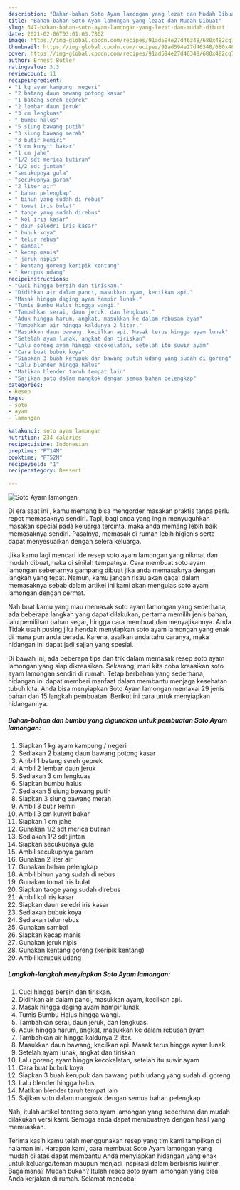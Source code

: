 ```yaml
---
description: "Bahan-bahan Soto Ayam lamongan yang lezat dan Mudah Dibuat"
title: "Bahan-bahan Soto Ayam lamongan yang lezat dan Mudah Dibuat"
slug: 647-bahan-bahan-soto-ayam-lamongan-yang-lezat-dan-mudah-dibuat
date: 2021-02-06T03:01:03.780Z
image: https://img-global.cpcdn.com/recipes/91ad594e27d46348/680x482cq70/soto-ayam-lamongan-foto-resep-utama.jpg
thumbnail: https://img-global.cpcdn.com/recipes/91ad594e27d46348/680x482cq70/soto-ayam-lamongan-foto-resep-utama.jpg
cover: https://img-global.cpcdn.com/recipes/91ad594e27d46348/680x482cq70/soto-ayam-lamongan-foto-resep-utama.jpg
author: Ernest Butler
ratingvalue: 3.3
reviewcount: 11
recipeingredient:
- "1 kg ayam kampung  negeri"
- "2 batang daun bawang potong kasar"
- "1 batang sereh geprek"
- "2 lembar daun jeruk"
- "3 cm lengkuas"
- " bumbu halus"
- "5 siung bawang putih"
- "3 siung bawang merah"
- "3 butir kemiri"
- "3 cm kunyit bakar"
- "1 cm jahe"
- "1/2 sdt merica butiran"
- "1/2 sdt jintan"
- "secukupnya gula"
- "secukupnya garam"
- "2 liter air"
- " bahan pelengkap"
- " bihun yang sudah di rebus"
- " tomat iris bulat"
- " taoge yang sudah direbus"
- " kol iris kasar"
- " daun seledri iris kasar"
- " bubuk koya"
- " telur rebus"
- " sambal"
- " kecap manis"
- " jeruk nipis"
- " kentang goreng keripik kentang"
- " kerupuk udang"
recipeinstructions:
- "Cuci hingga bersih dan tiriskan."
- "Didihkan air dalam panci, masukkan ayam, kecilkan api."
- "Masak hingga daging ayam hampir lunak."
- "Tumis Bumbu Halus hingga wangi."
- "Tambahkan serai, daun jeruk, dan lengkuas."
- "Aduk hingga harum, angkat, masukkan ke dalam rebusan ayam"
- "Tambahkan air hingga kaldunya 2 liter."
- "Masukkan daun bawang, kecilkan api. Masak terus hingga ayam lunak"
- "Setelah ayam lunak, angkat dan tiriskan"
- "Lalu goreng ayam hingga kecokelatan, setelah itu suwir ayam"
- "Cara buat bubuk koya"
- "Siapkan 3 buah kerupuk dan bawang putih udang yang sudah di goreng"
- "Lalu blender hingga halus"
- "Matikan blender taruh tempat lain"
- "Sajikan soto dalam mangkok dengan semua bahan pelengkap"
categories:
- Resep
tags:
- soto
- ayam
- lamongan

katakunci: soto ayam lamongan 
nutrition: 234 calories
recipecuisine: Indonesian
preptime: "PT14M"
cooktime: "PT52M"
recipeyield: "1"
recipecategory: Dessert

---
```



![Soto Ayam lamongan](https://img-global.cpcdn.com/recipes/91ad594e27d46348/680x482cq70/soto-ayam-lamongan-foto-resep-utama.jpg)

Di era  saat ini , kamu memang bisa mengorder masakan praktis tanpa perlu repot memasaknya sendiri. Tapi, bagi anda yang ingin menyuguhkan masakan special pada keluarga tercinta, maka anda memang lebih baik memasaknya sendiri. Pasalnya, memasak di rumah lebih higienis serta dapat menyesuaikan dengan selera keluarga.

Jika kamu lagi mencari ide resep soto ayam lamongan yang nikmat dan mudah dibuat,maka di sinilah tempatnya. Cara membuat soto ayam lamongan  sebenarnya gampang dibuat jika anda memasaknya dengan langkah yang tepat. Namun, kamu jangan risau akan gagal dalam memasaknya 
sebab dalam artikel ini kami akan mengulas soto ayam lamongan dengan cermat.  



Nah buat kamu yang mau memasak soto ayam lamongan yang sederhana, ada beberapa langkah yang dapat dilakukan, pertama memilih jenis bahan, lalu pemilihan bahan segar, hingga cara membuat dan menyajikannya. Anda Tidak usah pusing jika hendak menyiapkan soto ayam lamongan yang enak di mana pun anda berada. Karena, asalkan anda  tahu caranya, maka hidangan ini dapat jadi sajian yang spesial.

Di bawah ini, ada beberapa tips dan trik dalam memasak resep soto ayam lamongan yang siap dikreasikan. Sekarang, mari kita coba kreasikan soto ayam lamongan sendiri di rumah. Tetap berbahan yang sederhana, hidangan ini dapat memberi manfaat dalam membantu menjaga kesehatan tubuh kita. Anda bisa menyiapkan Soto Ayam lamongan memakai 29 jenis bahan dan 15 langkah pembuatan. Berikut ini cara untuk menyiapkan hidangannya.

<!--inarticleads1-->

##### Bahan-bahan dan bumbu yang digunakan untuk pembuatan Soto Ayam lamongan:

1. Siapkan 1 kg ayam kampung / negeri
1. Sediakan 2 batang daun bawang potong kasar
1. Ambil 1 batang sereh geprek
1. Ambil 2 lembar daun jeruk
1. Sediakan 3 cm lengkuas
1. Siapkan  bumbu halus
1. Sediakan 5 siung bawang putih
1. Siapkan 3 siung bawang merah
1. Ambil 3 butir kemiri
1. Ambil 3 cm kunyit bakar
1. Siapkan 1 cm jahe
1. Gunakan 1/2 sdt merica butiran
1. Sediakan 1/2 sdt jintan
1. Siapkan secukupnya gula
1. Ambil secukupnya garam
1. Gunakan 2 liter air
1. Gunakan  bahan pelengkap
1. Ambil  bihun yang sudah di rebus
1. Gunakan  tomat iris bulat
1. Siapkan  taoge yang sudah direbus
1. Ambil  kol iris kasar
1. Siapkan  daun seledri iris kasar
1. Sediakan  bubuk koya
1. Sediakan  telur rebus
1. Gunakan  sambal
1. Siapkan  kecap manis
1. Gunakan  jeruk nipis
1. Gunakan  kentang goreng (keripik kentang)
1. Ambil  kerupuk udang




<!--inarticleads2-->

##### Langkah-langkah menyiapkan Soto Ayam lamongan:

1. Cuci hingga bersih dan tiriskan.
1. Didihkan air dalam panci, masukkan ayam, kecilkan api.
1. Masak hingga daging ayam hampir lunak.
1. Tumis Bumbu Halus hingga wangi.
1. Tambahkan serai, daun jeruk, dan lengkuas.
1. Aduk hingga harum, angkat, masukkan ke dalam rebusan ayam
1. Tambahkan air hingga kaldunya 2 liter.
1. Masukkan daun bawang, kecilkan api. Masak terus hingga ayam lunak
1. Setelah ayam lunak, angkat dan tiriskan
1. Lalu goreng ayam hingga kecokelatan, setelah itu suwir ayam
1. Cara buat bubuk koya
1. Siapkan 3 buah kerupuk dan bawang putih udang yang sudah di goreng
1. Lalu blender hingga halus
1. Matikan blender taruh tempat lain
1. Sajikan soto dalam mangkok dengan semua bahan pelengkap




Nah, itulah artikel tentang  soto ayam lamongan  yang sederhana dan mudah dilakukan versi kami. Semoga anda dapat membuatnya dengan hasil yang memuaskan. 

Terima kasih kamu telah menggunakan resep yang tim kami tampilkan di halaman ini. Harapan kami, cara membuat  Soto Ayam lamongan yang mudah di atas dapat membantu Anda menyiapkan hidangan yang enak untuk keluarga/teman maupun menjadi inspirasi dalam berbisnis kuliner. Bagaimana? Mudah bukan? Itulah resep soto ayam lamongan yang bisa Anda kerjakan di rumah. Selamat mencoba!

